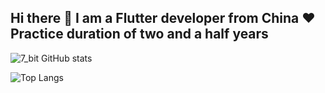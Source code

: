 ## Hi there 👋 I am a Flutter developer from China ❤ Practice duration of two and a half years

<!-- is a ✨ _special_ ✨ repository because its `README.md` (this file) appears on your GitHub profile.
- 🔭 I’m currently working on ...
- 🌱 I’m currently learning ...
- 👯 I’m looking to collaborate on ...
- 🤔 I’m looking for help with ...
- 💬 Ask me about ...
- 📫 How to reach me: ...
- 😄 Pronouns: ...
- ⚡ Fun fact: ...
-->
![7_bit GitHub stats](https://github-readme-stats.vercel.app/api?username=7-bit11&count_private=true&show_icons=true)

![Top Langs](https://github-readme-stats.vercel.app/api/top-langs/?username=7-bit11&layout=donut)
